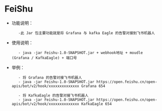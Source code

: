 # FeiShu

- 功能说明：

         -此 Jar 包主要功能就是将 Grafana 与 kafka Eagle 的告警对接到飞书机器人

- 使用说明：

         - java -jar Feishu-1.0-SNAPSHOT.jar + webhook地址 + moudle (Grafana / KafkaEagle) + 端口号

- 举例：

         - 将 Grafana 的告警对接飞书机器人 
         - java -jar Feishu-1.0-SNAPSHOT.jar https://open.feishu.cn/open-apis/bot/v2/hook/xxxxxxxxxxxxxx Grafana 654
         
         - 将 KafkaEagle 的告警对接飞书机器人
         - java -jar Feishu-1.0-SNAPSHOT.jar https://open.feishu.cn/open-apis/bot/v2/hook/xxxxxxxxxxxxxx KafkaEagle 654
